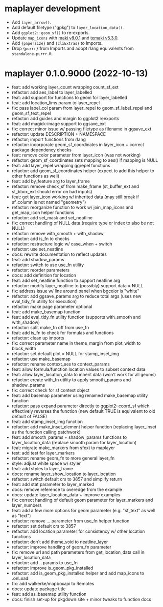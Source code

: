 <!-- NEWS.md is maintained by https://cynkra.github.io/fledge, do not edit -->

# maplayer development

* Add `layer_arrow()`.
* Add default filetype ("gpkg") to `layer_location_data()`.
* Add `ggplot2::geom_sf()` to re-exports.
* Update `map_icons` with [maki v8.0.1](https://github.com/mapbox/maki/releases/tag/v8.0.1) and [temaki v5.3.0](https://github.com/rapideditor/temaki/releases/tag/v5.3.0).
* Add `{papersize}` and `{cliExtras}` to Imports.
* Drop `{purrr}` from Imports and adopt rlang equivalents from `standalone-purrr.R`.

# maplayer 0.1.0.9000 (2022-10-13)

- feat: add working layer_count wrapping count_sf_ext
- refactor: add aes_label to layer_labelled
- feat: add support for functions to geom for layer_labelled
- feat: add location_lims param to layer_repel
- fix: pass label_col param from layer_repel to geom_sf_label_repel and geom_sf_text_repel
- refactor: add guides and margin to ggplot2 reexports
- feat: add magick-image support to ggsave_ext
- fix: correct minor issue w/ passing filetype as filename in ggsave_ext
- refactor: update DESCRIPTION + NAMESPACE
- refactor; import functions from rlang
- refactor: incorporate geom_sf_coordinates in layer_icon + correct package dependency checks
- feat: remove color parameter from layer_icon (was not working)
- refactor: geom_sf_coordinates sets mapping to aes() if mapping is NULL
- feat: add layer_repel wrapping ggrepel functions
- refactor: add geom_sf_coordinates helper (expect to add this helper to other functions as well)
- feat: add by_feature arg to layer_frame
- refactor: remove check_sf from make_frame (st_buffer_ext and st_bbox_ext should error on bad inputs)
- feat: get layer_icon working w/ inherited data (may still break if sf_column is not named "geometry")
- refactor: reorganize function to work w/ join_map_icons and get_map_icon helper functions
- refactor: add set_mask and set_neatline
- fix: correct handling of NULL data (require type or index to also be not NULL)
- refactor: remove with_smooth + with_shadow
- refactor: add is_fn to checks
- refactor: restructure logic w/ case_when + switch
- refactor: use set_neatline
- docs: rewrite documentation to reflect updates
- feat: add shadow_params
- refactor: switch to use use_fn utility
- refactor: reorder parameters
- docs: add definition for location
- feat: add set_neatline function to support neatline arg
- refactor: modify layer_neatline to (possibly) support data = NULL
- fix: address issue w/ line around panel when bgcolor is "white"
- refactor: add ggsave_params arg to reduce total args (uses new eval_tidy_fn utility for execution)
- refactor: make page parameter optional
- feat: add make_basemap function
- feat: add eval_tidy_fn utility function (supports with_smooth and with_shadow)
- refactor: split make_fn off from use_fn
- feat: add is_fn to check for formulas and functions
- refactor: clean up imports
- fix: correct parameter name in theme_margin from plot_width to block_width
- refactor: set default plot = NULL for stamp_inset_img
- refactor: use make_basemap
- refactor: rename context_aes to context_params
- feat: allow formula/function location values to subset context data
- feat: allow layer_location_data to inherit data (won't work for all geoms)
- refactor: create with_fn utility to apply smooth_params and shadow_params
- fix: correct check for sf context object
- feat: add basemap parameter using renamed make_basemap utility function
- refactor: pass expand parameter directly to ggplot2::coord_sf which effectively reverses the function (new default TRUE is equivalent to old default of FALSE)
- feat: add stamp_inset_img function
- refactor: add make_inset_element helper function (replacing layer_inset as the function calling patchwork)
- feat: add smooth_params + shadow_params functions to layer_location_data (replace smooth param for layer_location)
- feat: migrate make_markers from sfext to maplayer
- test: add test for layer_markers
- refactor: rename geom_fn to more general layer_fn
- style: adjust white space w/ styler
- feat: add styles to layer_frame
- docs: rename layer_show_location to layer_location
- refactor: switch default crs to 3857 and simplify return
- feat: add stat parameter to layer_marked
- docs: remove reference to overedge from the example
- docs: update layer_location_data + improve examples
- fix: correct handling of default geom parameter for layer_markers and layer_numbers
- feat: add a few more options for geom parameter (e.g. "sf_text" as well as "text")
- refactor: remove ... parameter from use_fn helper function
- refactor: set default crs to 3857
- refactor: add location parameter for consistency w/ other location functions
- refactor: don't add theme_void to neatline_layer
- refactor: improve handling of geom_fn parameter
- fix: remove url and path parameters from get_location_data call in layer_location_data
- refactor: add .. params to use_fn
- refactor: improve is_geom_pkg_installed
- refactor: add is_geom_pkg_installed helper and add map_icons to .onLoad
- fix: add walkerke/mapboxapi to Remotes
- docs: update package title
- feat: add as_basemap utility function
- docs: finish set-up for pkgdown site + minor tweaks to function docs


